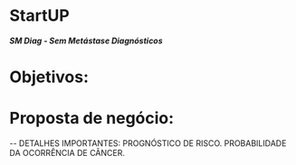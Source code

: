 # StartUP
***SM Diag - Sem Metástase Diagnósticos***
# Objetivos: 

# Proposta de negócio:

-- DETALHES IMPORTANTES: PROGNÓSTICO DE RISCO. PROBABILIDADE DA OCORRÊNCIA DE CÂNCER.
